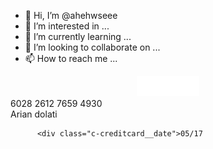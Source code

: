 - 👋 Hi, I’m @ahehwseee
- 👀 I’m interested in ...
- 🌱 I’m currently learning ...
- 💞️ I’m looking to collaborate on ...
- 📫 How to reach me ...

<!---
ahehwseee/ahehwseee is a ✨ special ✨ repository because its `README.md` (this file) appears on your GitHub profile.
You can click the Preview link to take a look at your changes.
--->
<senction>
  <div class="circle"></div>
  <div class="c-creditcard">
    <div class="c-creditcard__wrapper">
        <div class="logo_creditcard">
       <center>  <img src="https://raw.githubusercontent.com/dasShounak/freeUseImages/main/Visa-Logo-PNG-Image.png"
           width="100px"
           alt="Visacard">
           </center>
           </div>
        <div class="chip__icon"></div>
        <div class="c-creditcard__number">6028 2612 7659 4930</div>
        <div class="info__user">
          <div class="c-creditcard__name">Arian dolati</div>
          
          <div class="c-creditcard__date">05/17
          
   </div>
        </div>
            </div>
                </div>
</senction>
